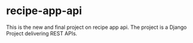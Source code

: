 # recipe-app-api
This is the new and final project on recipe app api. The project is a Django Project delivering REST APIs.
